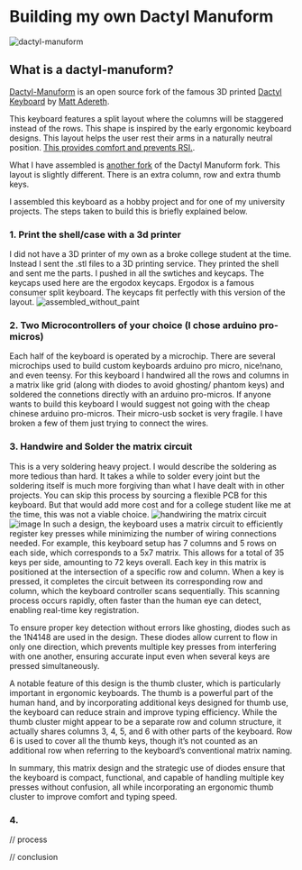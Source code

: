 # **Building my own Dactyl Manuform**
![dactyl-manuform](https://github.com/user-attachments/assets/a260f913-8e95-4360-991b-0608cc329065)

## **What is a dactyl-manuform?**
[Dactyl-Manuform](https://github.com/abstracthat/dactyl-manuform) is an open source fork of the famous 3D printed [Dactyl Keyboard](https://github.com/adereth/dactyl-keyboard) by [Matt Adereth](https://github.com/adereth).

This keyboard features a split layout where the columns will be staggered instead of the rows. This shape is inspired by the early ergonomic keyboard designs. This layout helps the user rest their arms in a naturally neutral position. [This provides comfort and prevents RSI.](http://xahlee.info/kbd/i2/split_keyboard__david_Rempel_2008_HF.pdf). 

What I have assembled is [another fork](https://github.com/markdhooper/CMD-dactyl-manuform) of the Dactyl Manuform fork. This layout is slightly different. There is an extra column, row and extra thumb keys.  

I assembled this keyboard as a hobby project and for one of my university projects. The steps taken to build this is briefly explained below.  


### 1. Print the shell/case with a 3d printer
  I did not have a 3D printer of my own as a broke college student at the time. Instead I sent the .stl files to a 3D printing service. They printed the shell and sent me the parts. I pushed in all the swtiches and keycaps. The keycaps used here are the ergodox keycaps. Ergodox is a famous consumer split keyboard. The keycaps fit perfectly with this version of the layout.
![assembled_without_paint](https://github.com/user-attachments/assets/5b762a97-019d-4ef1-983f-5ee9cd173c93)

### 2. Two Microcontrollers of your choice (I chose arduino pro-micros)
  Each half of the keyboard is operated by a microchip. There are several microchips used to build custom keyboards arduino pro micro, nice!nano, and even teensy. For this keyboard I handwired all the rows and columns in a matrix like grid (along with diodes to avoid ghosting/ phantom keys) and soldered the connetions directly with an arduino pro-micros. 
  If anyone wants to build this keyboard I would suggest not going with the cheap chinese arduino pro-micros. Their micro-usb socket is very fragile. I have broken a few of them just trying to connect the wires. 



### 3. Handwire and Solder the matrix circuit 
  This is a very soldering heavy project. I would describe the soldering as more tedious than hard. It takes a while to solder every joint but the soldering itself is much more forgiving than what I have dealt with in other projects. 
  You can skip this process by sourcing a flexible PCB for this keyboard. But that would add more cost and for a college student like me at the time, this was not a viable choice. 
![handwiring the matrix circuit](https://github.com/user-attachments/assets/ccdccf0a-c168-4ce2-96e5-005ce3b04854)
![image](https://github.com/user-attachments/assets/7e7498c8-53b5-488d-ad39-9c0627fac342)
  In such a design, the keyboard uses a matrix circuit to efficiently register key presses while minimizing the number of wiring connections needed. For example, this keyboard setup has 7 columns and 5 rows on each side, which corresponds to a 5x7 matrix. This allows for a total of 35 keys per side, amounting to 72 keys overall. Each key in this matrix is positioned at the intersection of a specific row and column. When a key is pressed, it completes the circuit between its corresponding row and column, which the keyboard controller scans sequentially. This scanning process occurs rapidly, often faster than the human eye can detect, enabling real-time key registration.

To ensure proper key detection without errors like ghosting, diodes such as the 1N4148 are used in the design. These diodes allow current to flow in only one direction, which prevents multiple key presses from interfering with one another, ensuring accurate input even when several keys are pressed simultaneously.

A notable feature of this design is the thumb cluster, which is particularly important in ergonomic keyboards. The thumb is a powerful part of the human hand, and by incorporating additional keys designed for thumb use, the keyboard can reduce strain and improve typing efficiency. While the thumb cluster might appear to be a separate row and column structure, it actually shares columns 3, 4, 5, and 6 with other parts of the keyboard. Row 6 is used to cover all the thumb keys, though it’s not counted as an additional row when referring to the keyboard’s conventional matrix naming.

In summary, this matrix design and the strategic use of diodes ensure that the keyboard is compact, functional, and capable of handling multiple key presses without confusion, all while incorporating an ergonomic thumb cluster to improve comfort and typing speed.


### 4. 

// process 

// conclusion

